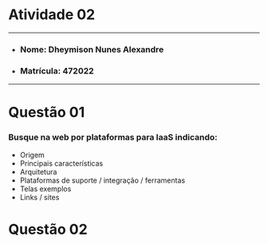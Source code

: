 # Atividade 02

---

- ### Nome: Dheymison Nunes Alexandre
- ### Matrícula: 472022
  
---

# Questão 01 

### Busque na web por plataformas para IaaS indicando:

- Origem
- Principais características
- Arquitetura
- Plataformas de suporte / integração / ferramentas
- Telas exemplos
- Links / sites

# Questão 02

###
